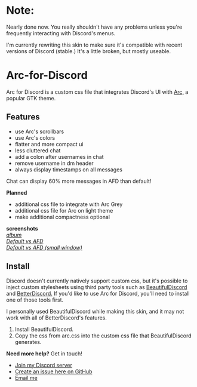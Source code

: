# Note:

Nearly done now. You really shouldn't have any problems unless you're frequently interacting with Discord's menus.

I'm currently rewriting this skin to make sure it's compatible with recent versions of Discord (stable.) It's a little broken, but mostly useable.

# Arc-for-Discord

Arc for Discord is a custom css file that integrates Discord's UI with [Arc,](https://github.com/NicoHood/arc-theme) a popular GTK theme.

## Features

- use Arc's scrollbars
- use Arc's colors
- flatter and more compact ui
- less cluttered chat
- add a colon after usernames in chat
- remove username in dm header
- always display timestamps on all messages

Chat can display 60% more messages in AFD than default!

**Planned**

- additional css file to integrate with Arc Grey
- additional css file for Arc on light theme
- make additional compactness optional

**screenshots**  
[*album*](https://imgur.com/a/Vo8j4)  
[*Default vs AFD*](https://i.imgur.com/YRYbkKd.png)  
[*Default vs AFD (small window)*](https://i.imgur.com/PGEVOX0.png)

## Install

Discord doesn't currently natively support custom css, but it's possible to inject custom stylesheets using third party tools such as [BeautifulDiscord](https://github.com/leovoel/BeautifulDiscord) and [BetterDiscord.](https://github.com/jiiks/betterdiscordapp) If you'd like to use Arc for Discord, you'll need to install one of those tools first.

I personally used BeautifulDiscord while making this skin, and it may not work with all of BetterDiscord's features.

1. Install BeautifulDiscord.
2. Copy the css from arc.css into the custom css file that BeautifulDiscord generates.

**Need more help?** Get in touch!
- [Join my Discord server](https://discord.gg/ZfDP2ZV)
- [Create an issue here on GitHub](https://github.com/Tiamarth/Arc-for-Discord/issues/new)
- [Email me](mailto:tiabusy@gmail.com)

